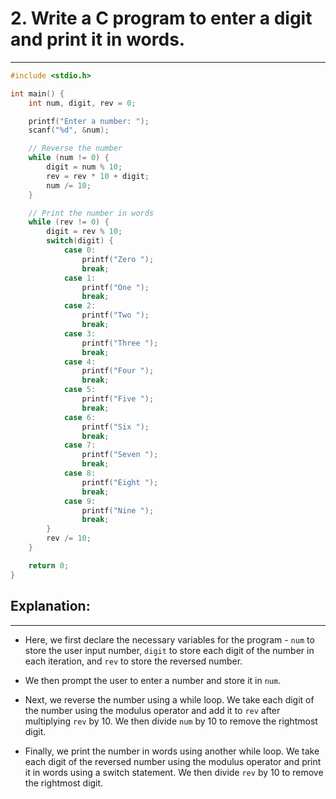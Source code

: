 # 2. Write a C program to enter a digit and print it in words.  
***

```c
#include <stdio.h>

int main() {
    int num, digit, rev = 0;

    printf("Enter a number: ");
    scanf("%d", &num);

    // Reverse the number
    while (num != 0) {
        digit = num % 10;
        rev = rev * 10 + digit;
        num /= 10;
    }

    // Print the number in words
    while (rev != 0) {
        digit = rev % 10;
        switch(digit) {
            case 0:
                printf("Zero ");
                break;
            case 1:
                printf("One ");
                break;
            case 2:
                printf("Two ");
                break;
            case 3:
                printf("Three ");
                break;
            case 4:
                printf("Four ");
                break;
            case 5:
                printf("Five ");
                break;
            case 6:
                printf("Six ");
                break;
            case 7:
                printf("Seven ");
                break;
            case 8:
                printf("Eight ");
                break;
            case 9:
                printf("Nine ");
                break;
        }
        rev /= 10;
    }

    return 0;
}

```

 ## Explanation:
***
 - Here, we first declare the necessary variables for the program - `num` to store the user input number, `digit` to store each digit of the number in each iteration, and `rev` to store the reversed number.

 - We then prompt the user to enter a number and store it in `num`.

 - Next, we reverse the number using a while loop. We take each digit of the number using the modulus operator and add it to `rev` after multiplying `rev` by 10. We then divide `num` by 10 to remove the rightmost digit.

 - Finally, we print the number in words using another while loop. We take each digit of the reversed number using the modulus operator and print it in words using a switch statement. We then divide `rev` by 10 to remove the rightmost digit.